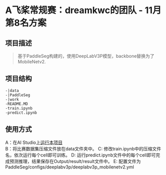 # A飞桨常规赛：dreamkwc的团队 - 11月第8名方案

## 项目描述
> 基于PaddleSeg构建的，使用DeepLabV3P模型，backbone替换为了MobileNetv2.

## 项目结构
```
-|data
-|PaddleSeg
-|work
-README.MD
-train.ipynb
-predict.ipynb
```
## 使用方式
A：在AI Studio上[运行本项目](https://aistudio.baidu.com/aistudio/usercenter)  
B：将比赛数据集压缩文件放在data文件夹中。
C: 修改train.ipynb中的压缩文件名，依次运行每个cell即可训练。
D: 运行predict.ipynb文件中的每个cell即可完成预测推理，结果保存在Output/result/result文件中。
E: 配置文件为PaddleSeg/configs/deeplabv3p/deeplabv3p_mobilenetv2.yml
